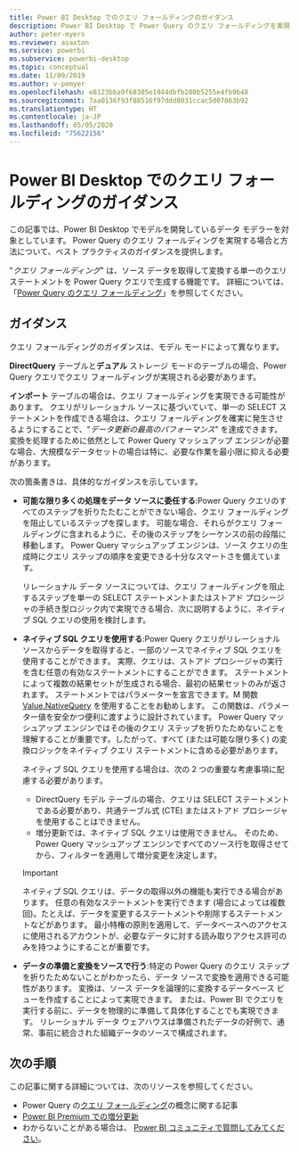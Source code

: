 ```yaml
---
title: Power BI Desktop でのクエリ フォールディングのガイダンス
description: Power BI Desktop で Power Query のクエリ フォールディングを実現するためのガイダンス。
author: peter-myers
ms.reviewer: asaxton
ms.service: powerbi
ms.subservice: powerbi-desktop
ms.topic: conceptual
ms.date: 11/09/2019
ms.author: v-pemyer
ms.openlocfilehash: e8123bba9f68305e1944dbfb280b5255e4fb9b48
ms.sourcegitcommit: 7aa0136f93f88516f97ddd8031ccac5d07863b92
ms.translationtype: HT
ms.contentlocale: ja-JP
ms.lasthandoff: 05/05/2020
ms.locfileid: "75622156"
---
```

# <a name="query-folding-guidance-in-power-bi-desktop"></a>Power BI Desktop でのクエリ フォールディングのガイダンス

この記事では、Power BI Desktop でモデルを開発しているデータ モデラーを対象としています。 Power Query のクエリ フォールディングを実現する場合と方法について、ベスト プラクティスのガイダンスを提供します。

"_クエリ フォールディング_" は、ソース データを取得して変換する単一のクエリ ステートメントを Power Query クエリで生成する機能です。 詳細については、「[Power Query のクエリ フォールディング](/power-query/power-query-folding)」を参照してください。

## <a name="guidance"></a>ガイダンス

クエリ フォールディングのガイダンスは、モデル モードによって異なります。

**DirectQuery** テーブルと**デュアル** ストレージ モードのテーブルの場合、Power Query クエリでクエリ フォールディングが実現される必要があります。

**インポート** テーブルの場合は、クエリ フォールディングを実現できる可能性があります。 クエリがリレーショナル ソースに基づいていて、単一の SELECT ステートメントを作成できる場合は、クエリ フォールディングを確実に発生させるようにすることで、"_データ更新の最高のパフォーマンス_" を達成できます。 変換を処理するために依然として Power Query マッシュアップ エンジンが必要な場合、大規模なデータセットの場合は特に、必要な作業を最小限に抑える必要があります。

次の箇条書きは、具体的なガイダンスを示しています。

- **可能な限り多くの処理をデータ ソースに委任する**:Power Query クエリのすべてのステップを折りたたむことができない場合、クエリ フォールディングを阻止しているステップを探します。 可能な場合、それらがクエリ フォールディングに含まれるように、その後のステップをシーケンスの前の段階に移動します。 Power Query マッシュアップ エンジンは、ソース クエリの生成時にクエリ ステップの順序を変更できる十分なスマートさを備えています。

    リレーショナル データ ソースについては、クエリ フォールディングを阻止するステップを単一の SELECT ステートメントまたはストアド プロシージャの手続き型ロジック内で実現できる場合、次に説明するように、ネイティブ SQL クエリの使用を検討します。

- **ネイティブ SQL クエリを使用する**:Power Query クエリがリレーショナル ソースからデータを取得すると、一部のソースでネイティブ SQL クエリを使用することができます。 実際、クエリは、ストアド プロシージャの実行を含む任意の有効なステートメントにすることができます。 ステートメントによって複数の結果セットが生成される場合、最初の結果セットのみが返されます。 ステートメントではパラメーターを宣言できます。M 関数 [Value.NativeQuery](/powerquery-m/value-nativequery) を使用することをお勧めします。 この関数は、パラメーター値を安全かつ便利に渡すように設計されています。 Power Query マッシュアップ エンジンではその後のクエリ ステップを折りたためないことを理解することが重要です。したがって、すべて (または可能な限り多く) の変換ロジックをネイティブ クエリ ステートメントに含める必要があります。

    ネイティブ SQL クエリを使用する場合は、次の 2 つの重要な考慮事項に配慮する必要があります。

    - DirectQuery モデル テーブルの場合、クエリは SELECT ステートメントである必要があり、共通テーブル式 (CTE) またはストアド プロシージャを使用することはできません。
    - 増分更新では、ネイティブ SQL クエリは使用できません。 そのため、Power Query マッシュアップ エンジンですべてのソース行を取得させてから、フィルターを適用して増分変更を決定します。

    > [!IMPORTANT]
    > ネイティブ SQL クエリは、データの取得以外の機能も実行できる場合があります。 任意の有効なステートメントを実行できます (場合によっては複数回)。たとえば、データを変更するステートメントや削除するステートメントなどがあります。 最小特権の原則を適用して、データベースへのアクセスに使用されるアカウントが、必要なデータに対する読み取りアクセス許可のみを持つようにすることが重要です。

- **データの準備と変換をソースで行う**:特定の Power Query のクエリ ステップを折りたためないことがわかったら、データ ソースで変換を適用できる可能性があります。 変換は、ソース データを論理的に変換するデータベース ビューを作成することによって実現できます。 または、Power BI でクエリを実行する前に、データを物理的に準備して具体化することでも実現できます。 リレーショナル データ ウェアハウスは準備されたデータの好例で、通常、事前に統合された組織データのソースで構成されます。

## <a name="next-steps"></a>次の手順

この記事に関する詳細については、次のリソースを参照してください。

- Power Query の[クエリ フォールディング](/power-query/power-query-folding)の概念に関する記事
- [Power BI Premium での増分更新](../service-premium-incremental-refresh.md)
- わからないことがある場合は、 [Power BI コミュニティで質問してみてください](https://community.powerbi.com/)。
